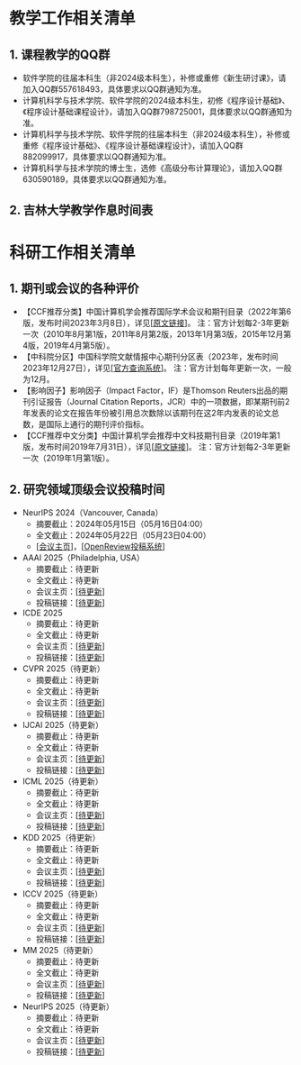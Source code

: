 # 教学工作相关清单

## 1. 课程教学的QQ群
+ 软件学院的往届本科生（非2024级本科生），补修或重修《新生研讨课》，请加入QQ群557618493，具体要求以QQ群通知为准。
+ 计算机科学与技术学院、软件学院的2024级本科生，初修《程序设计基础》、《程序设计基础课程设计》，请加入QQ群798725001，具体要求以QQ群通知为准。
+ 计算机科学与技术学院、软件学院的往届本科生（非2024级本科生），补修或重修《程序设计基础》、《程序设计基础课程设计》，请加入QQ群882099917，具体要求以QQ群通知为准。
+ 计算机科学与技术学院的博士生，选修《高级分布计算理论》，请加入QQ群630590189，具体要求以QQ群通知为准。

## 2. 吉林大学教学作息时间表


# 科研工作相关清单

## 1. 期刊或会议的各种评价
+ 【CCF推荐分类】中国计算机学会推荐国际学术会议和期刊目录（2022年第6版，发布时间2023年3月8日），详见[<A href="https://www.ccf.org.cn/Academic_Evaluation/By_category/" target="_black">原文链接</A>]。
注：官方计划每2-3年更新一次（2010年8月第1版，2011年8月第2版，2013年1月第3版，2015年12月第4版，2019年4月第5版）。
+ 【中科院分区】中国科学院文献情报中心期刊分区表（2023年，发布时间2023年12月27日），详见[<A href="https://www.fenqubiao.com/" target="_black">官方查询系统</A>]。
注：官方计划每年更新一次，一般为12月。
+ 【影响因子】影响因子（Impact Factor，IF）是Thomson Reuters出品的期刊引证报告（Journal Citation Reports，JCR）中的一项数据，即某期刊前2年发表的论文在报告年份被引用总次数除以该期刊在这2年内发表的论文总数，是国际上通行的期刊评价指标。
+ 【CCF推荐中文分类】中国计算机学会推荐中文科技期刊目录（2019年第1版，发布时间2019年7月31日），详见[<A href="https://www.ccf.org.cn/Focus/2019-07-31/667609.shtml" target="_black">原文链接</A>]。
注：官方计划每2-3年更新一次（2019年1月第1版）。

## 2. 研究领域顶级会议投稿时间
+ NeurIPS 2024（Vancouver, Canada）
  + 摘要截止：2024年05月15日（05月16日04:00）
  + 全文截止：2024年05月22日（05月23日04:00）
  + [<A href="https://neurips.cc/Conferences/2024" target="_black">会议主页</A>]，[<A href="https://openreview.net/group?id=NeurIPS.cc/2024/Conference" target="_black">OpenReview投稿系统</A>]
+ AAAI 2025（Philadelphia, USA）
  + 摘要截止：待更新
  + 全文截止：待更新
  + 会议主页：[<A href="" target="_black">待更新</A>]
  + 投稿链接：[<A href="" target="_black">待更新</A>]
+ ICDE 2025
  + 摘要截止：待更新
  + 全文截止：待更新
  + 会议主页：[<A href="" target="_black">待更新</A>]
  + 投稿链接：[<A href="" target="_black">待更新</A>]
+ CVPR 2025（待更新）
  + 摘要截止：待更新
  + 全文截止：待更新
  + 会议主页：[<A href="" target="_black">待更新</A>]
  + 投稿链接：[<A href="" target="_black">待更新</A>]
+ IJCAI 2025（待更新）
  + 摘要截止：待更新
  + 全文截止：待更新
  + 会议主页：[<A href="" target="_black">待更新</A>]
  + 投稿链接：[<A href="" target="_black">待更新</A>]
+ ICML 2025（待更新）
  + 摘要截止：待更新
  + 全文截止：待更新
  + 会议主页：[<A href="" target="_black">待更新</A>]
  + 投稿链接：[<A href="" target="_black">待更新</A>]
+ KDD 2025（待更新）
  + 摘要截止：待更新
  + 全文截止：待更新
  + 会议主页：[<A href="" target="_black">待更新</A>]
  + 投稿链接：[<A href="" target="_black">待更新</A>]
+ ICCV 2025（待更新）
  + 摘要截止：待更新
  + 全文截止：待更新
  + 会议主页：[<A href="" target="_black">待更新</A>]
  + 投稿链接：[<A href="" target="_black">待更新</A>]
+ MM 2025（待更新）
  + 摘要截止：待更新
  + 全文截止：待更新
  + 会议主页：[<A href="" target="_black">待更新</A>]
  + 投稿链接：[<A href="" target="_black">待更新</A>]
+ NeurIPS 2025（待更新）
  + 摘要截止：待更新
  + 全文截止：待更新
  + 会议主页：[<A href="" target="_black">待更新</A>]
  + 投稿链接：[<A href="" target="_black">待更新</A>]
